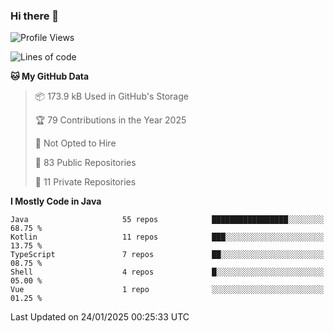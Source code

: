 ### Hi there 👋


<!--START_SECTION:waka-->
![Profile Views](http://img.shields.io/badge/Profile%20Views-0-blue)

![Lines of code](https://img.shields.io/badge/From%20Hello%20World%20I%27ve%20Written-3.2%20million%20lines%20of%20code-blue)

**🐱 My GitHub Data** 

> 📦 173.9 kB Used in GitHub's Storage 
 > 
> 🏆 79 Contributions in the Year 2025
 > 
> 🚫 Not Opted to Hire
 > 
> 📜 83 Public Repositories 
 > 
> 🔑 11 Private Repositories 
 > 
**I Mostly Code in Java** 

```text
Java                     55 repos            █████████████████░░░░░░░░   68.75 % 
Kotlin                   11 repos            ███░░░░░░░░░░░░░░░░░░░░░░   13.75 % 
TypeScript               7 repos             ██░░░░░░░░░░░░░░░░░░░░░░░   08.75 % 
Shell                    4 repos             █░░░░░░░░░░░░░░░░░░░░░░░░   05.00 % 
Vue                      1 repo              ░░░░░░░░░░░░░░░░░░░░░░░░░   01.25 % 
```




 Last Updated on 24/01/2025 00:25:33 UTC
<!--END_SECTION:waka-->

